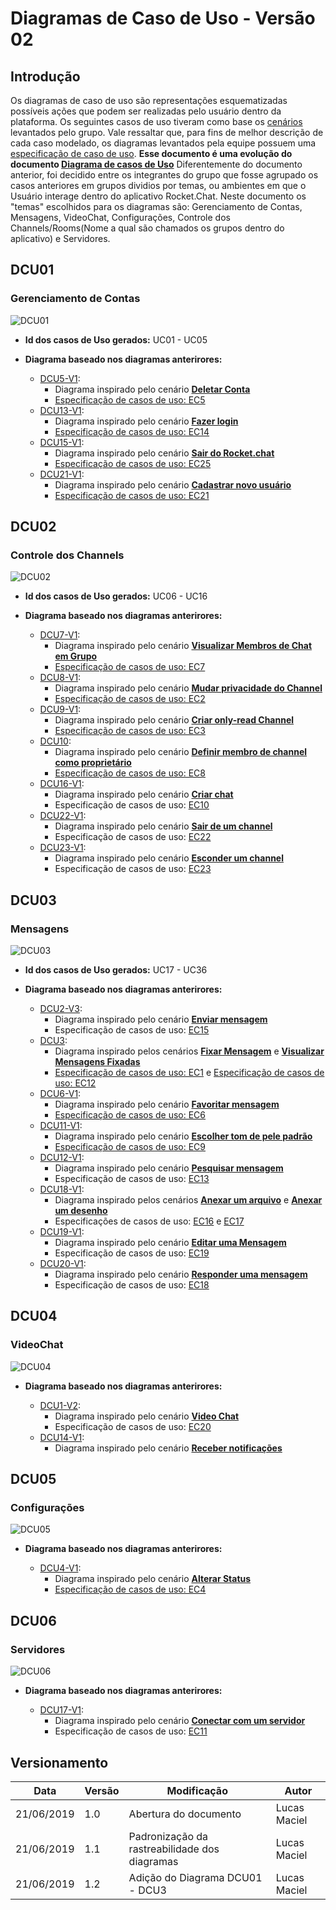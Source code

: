 # Diagramas de Caso de Uso - Versão 02

## Introdução

Os diagramas de caso de uso são representações esquematizadas possíveis ações que podem ser realizadas pelo usuário dentro da plataforma. Os seguintes casos de uso tiveram como base os [cenários](cenarios.md) levantados pelo grupo. Vale ressaltar que, para fins de melhor descrição de cada caso modelado, os diagramas levantados pela equipe possuem uma [especificação de caso de uso](especificacao.md).
**Esse documento é uma evolução do documento [Diagrama de casos de Uso](diagramas.md)**
Diferentemente do documento anterior, foi decidido entre os integrantes do grupo que fosse agrupado os casos anteriores em grupos dividios por temas, ou ambientes em que o Usuário interage dentro do aplicativo Rocket.Chat.
Neste documento os "temas" escolhidos para os diagramas são: Gerenciamento de Contas, Mensagens, VideoChat, Configurações, Controle dos Channels/Rooms(Nome a qual são chamados os grupos dentro do aplicativo) e Servidores.

## DCU01

### __Gerenciamento de Contas__

![DCU01](../img/Modelagem/dcu2_contas.png)

* __Id dos casos de Uso gerados:__ UC01 - UC05

* __Diagrama baseado nos diagramas anterirores:__

    * [DCU5-V1](diagramas.md#dcu5-v1):
        * Diagrama inspirado pelo cenário **[Deletar Conta](cenarios.md#c6)**
        * [Especificação de casos de uso: EC5](especificacao.md#ec5)
    * [DCU13-V1](diagramas.md#dcu13-v1):
        * Diagrama inspirado pelo cenário **[Fazer login](cenarios.md#18)**
        * [Especificação de casos de uso: EC14](especificacao.md#ec14)
    * [DCU15-V1](diagramas.md#dcu15-v1):
        * Diagrama inspirado pelo cenário **[Sair do Rocket.chat](cenarios.md#c20)**
        * [Especificação de casos de uso: EC25](especificacao.md#ec25)
    * [DCU21-V1](diagramas.md#dcu21-v1):
        * Diagrama inspirado pelo cenário **[Cadastrar novo usuário](cenarios.md#c1-v1)**
        * [Especificação de casos de uso: EC21](especificacao.md#ec21)

## DCU02

### __Controle dos Channels__

![DCU02](../img/Modelagem/dcu2_channels.png)

* __Id dos casos de Uso gerados:__ UC06 - UC16

* __Diagrama baseado nos diagramas anterirores:__

    * [DCU7-V1](diagramas.md#dcu7-v1):
        * Diagrama inspirado pelo cenário **[Visualizar Membros de Chat em Grupo](cenarios.md#c14)**
        * [Especificação de casos de uso: EC7](especificacao.md#ec7)
    * [DCU8-V1](diagramas.md#dcu8-v1):
        * Diagrama inspirado pelo cenário **[Mudar privacidade do Channel](cenarios.md#c26)**
        * [Especificação de casos de uso: EC2](especificacao.md#ec2)
    * [DCU9-V1](diagramas.md#dcu9-v1):
        * Diagrama inspirado pelo cenário **[Criar only-read Channel](cenarios.md#c22)**
        * [Especificação de casos de uso: EC3](especificacao.md#ec3)
    * [DCU10](diagramas.md#dcu10-v1):
        * Diagrama inspirado pelo cenário **[Definir membro de channel como proprietário](cenarios.md#23)**
        * [Especificação de casos de uso: EC8](especificacao.md#ec8)
    * [DCU16-V1](diagramas.md#dcu16-v1):
        * Diagrama inspirado pelo cenário **[Criar chat](cenarios.md#c3-v2)**
        * Especificação de casos de uso: [EC10](especificacao.md#ec10)
    * [DCU22-V1](diagramas.md#dcu22-v1):
        * Diagrama inspirado pelo cenário **[Sair de um channel](cenarios.md#c15-v1)**
        * Especificação de casos de uso: [EC22](especificacao.md#ec22)
    * [DCU23-V1](diagramas.md#dcu23-v1):
        * Diagrama inspirado pelo cenário **[Esconder um channel](cenarios.md#c16-v1)**
        * Especificação de casos de uso: [EC23](especificacao.md#ec23)

## DCU03

### __Mensagens__

![DCU03](../img/Modelagem/dcu2_mensagens.png)

* __Id dos casos de Uso gerados:__ UC17 - UC36

* __Diagrama baseado nos diagramas anterirores:__

    * [DCU2-V3](diagramas.md#dcu2-v3):
        * Diagrama inspirado pelo cenário **[Enviar mensagem](cenarios.md#c12)**
        * Especificação de casos de uso: [EC15](especificacao.md#ec15)
    * [DCU3](diagramas.md#dcu3):
        * Diagrama inspirado pelos cenários **[Fixar Mensagem](cenarios.md#c11)** e **[Visualizar Mensagens     Fixadas](cenarios.md#c25)**
        * [Especificação de casos de uso: EC1](especificacao.md#ec1) e  [Especificação de casos de uso: EC12](especificacao.md#ec12)
    * [DCU6-V1](diagramas.md#dcu6-v1):
        * Diagrama inspirado pelo cenário **[Favoritar mensagem](cenarios.md#c13)**
        * [Especificação de casos de uso: EC6](especificacao.md#ec6)
    * [DCU11-V1](diagramas.md#dcu11-v1):
        * Diagrama inspirado pelo cenário **[Escolher tom de pele padrão](cenarios.md#21)**
        * [Especificação de casos de uso: EC9](especificacao.md#ec9)
    * [DCU12-V1](diagramas.md#dcu12-v1):
        * Diagrama inspirado pelo cenário **[Pesquisar mensagem](cenarios.md#c17)**
        * Especificação de casos de uso: [EC13](especificacao.md#ec13)
    * [DCU18-V1](diagramas.md#dcu18-v1):
        * Diagrama inspirado pelos cenários  **[Anexar um arquivo](cenarios.md#c9)** e **[Anexar um desenho](cenarios.md#c8)**
        * Especificações de casos de uso: [EC16](especificacao.md#ec16) e [EC17](especificacao.md#ec17)
    * [DCU19-V1](diagramas.md#dcu19-v1):
        * Diagrama inspirado pelo cenário **[Editar uma Mensagem](cenarios.md#c5)**
        * Especificação de casos de uso: [EC19](especificacao.md#ec19)
    * [DCU20-V1](diagramas.md#dcu20-v1):
        * Diagrama inspirado pelo cenário **[Responder uma mensagem](cenarios.md#c7)**
        * Especificação de casos de uso: [EC18](especificacao.md#ec18)

## DCU04

### __VideoChat__

![DCU04](../img/Modelagem/dcu2_videoChat.png)

* __Diagrama baseado nos diagramas anterirores:__

    * [DCU1-V2](diagramas.md#dcu1-v2):
        * Diagrama inspirado pelo cenário **[Video Chat](cenarios.md#c2)**
        * Especificação de casos de uso: [EC20](especificacao.md#ec20)
    * [DCU14-V1](diagramas.md#dcu14-v1):
        * Diagrama inspirado pelo cenário **[Receber notificações](cenarios.md#c19)**

## DCU05

### __Configurações__

![DCU05](../img/Modelagem/dcu2_configuracoes.png)

* __Diagrama baseado nos diagramas anterirores:__

    * [DCU4-V1](diagramas.md#dcu4-v1):
        * Diagrama inspirado pelo cenário **[Alterar Status](cenarios.md#c10)**
        * [Especificação de casos de uso: EC4](especificacao.md#ec4)

## DCU06

### __Servidores__

![DCU06](../img/Modelagem/dcu2_servidores.png)

* __Diagrama baseado nos diagramas anterirores:__

    * [DCU17-V1](diagramas.md#dcu17-v1):
        * Diagrama inspirado pelo cenário **[Conectar com um servidor](cenarios.md#c4-v2)**
        * Especificação de casos de uso: [EC11](especificacao.md#ec11)

## Versionamento

| Data       | Versão | Modificação           | Autor        |
|------------|--------|-----------------------|--------------|
| 21/06/2019 | 1.0    | Abertura do documento | Lucas Maciel |
| 21/06/2019 | 1.1    | Padronização da rastreabilidade dos diagramas | Lucas Maciel |
| 21/06/2019 | 1.2    | Adição do Diagrama DCU01 - DCU3 | Lucas Maciel |
